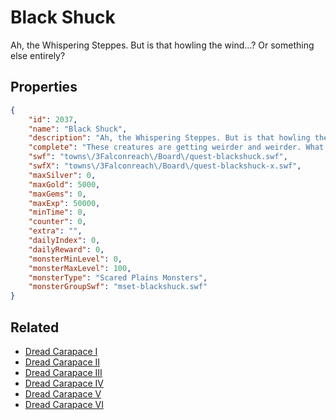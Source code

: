 # Black Shuck

Ah, the Whispering Steppes. But is that howling the wind...? Or something else entirely?

## Properties

```json
{
    "id": 2037,
    "name": "Black Shuck",
    "description": "Ah, the Whispering Steppes. But is that howling the wind...? Or something else entirely?",
    "complete": "These creatures are getting weirder and weirder. What could be Behind them?",
    "swf": "towns\/3Falconreach\/Board\/quest-blackshuck.swf",
    "swfX": "towns\/3Falconreach\/Board\/quest-blackshuck-x.swf",
    "maxSilver": 0,
    "maxGold": 5000,
    "maxGems": 0,
    "maxExp": 50000,
    "minTime": 0,
    "counter": 0,
    "extra": "",
    "dailyIndex": 0,
    "dailyReward": 0,
    "monsterMinLevel": 0,
    "monsterMaxLevel": 100,
    "monsterType": "Scared Plains Monsters",
    "monsterGroupSwf": "mset-blackshuck.swf"
}
```

## Related

- [Dread Carapace I](../items/21499-dread-carapace-i.md)
- [Dread Carapace II](../items/21500-dread-carapace-ii.md)
- [Dread Carapace III](../items/21501-dread-carapace-iii.md)
- [Dread Carapace IV](../items/21502-dread-carapace-iv.md)
- [Dread Carapace V](../items/21503-dread-carapace-v.md)
- [Dread Carapace VI](../items/21504-dread-carapace-vi.md)

